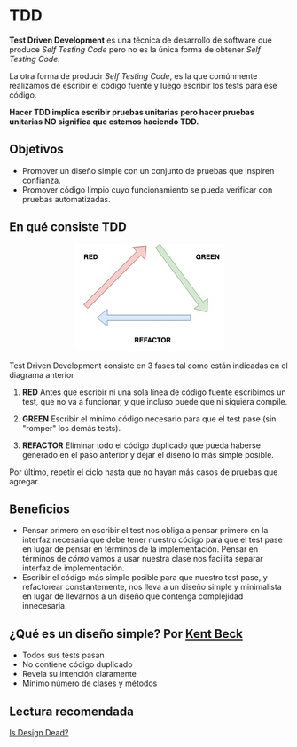 # TDD

**Test Driven Development** es una técnica de desarrollo de software que produce _Self Testing Code_ pero no es la única forma de obtener _Self Testing Code._

La otra forma de producir _Self Testing Code_, es la que comúnmente realizamos de escribir el código fuente y luego escribir los tests para ese código.

**Hacer TDD implica escribir pruebas unitarias pero hacer pruebas unitarias NO significa que estemos haciendo TDD.**

## Objetivos

* Promover un diseño simple con un conjunto de pruebas que inspiren confianza.
* Promover código limpio cuyo funcionamiento se pueda verificar con pruebas automatizadas.

## En qué consiste TDD

<p align="center">
  <img src="../images/fases_tdd.jpg" />
 </p>
 
 Test Driven Development consiste en 3 fases tal como están indicadas en el diagrama anterior
 
 1. **RED** Antes que escribir ni una sola línea de código fuente escribimos un test, que no va a funcionar, y que incluso puede que ni siquiera compile.
 
 2. **GREEN** Escribir el mínimo código necesario para que el test pase (sin "romper" los demás tests).
 
 3. **REFACTOR** Eliminar todo el código duplicado que pueda haberse generado en el paso anterior y dejar el diseño lo más simple posible.
 
 Por último, repetir el ciclo hasta que no hayan más casos de pruebas que agregar.
 
 ## Beneficios
 
* Pensar primero en escribir el test nos obliga a pensar primero en la interfaz necesaria que debe tener nuestro código para que el test pase en lugar de pensar en términos de la implementación. Pensar en términos de _cómo_ vamos a usar nuestra clase nos facilita separar interfaz de implementación.
* Escribir el código más simple posible para que nuestro test pase, y refactorear constantemente, nos lleva a un diseño simple y minimalista en lugar de llevarnos a un diseño que contenga complejidad innecesaria.

## ¿Qué es un diseño simple? Por [Kent Beck](https://en.wikipedia.org/wiki/Kent_Beck)

* Todos sus tests pasan
* No contiene código duplicado
* Revela su intención claramente
* Mínimo número de clases y métodos

## Lectura recomendada

[Is Design Dead?](https://martinfowler.com/articles/designDead.html)
 
